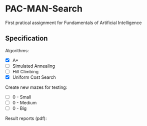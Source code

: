 # PAC-MAN-Search
First pratical assignment for Fundamentals of Artificial Intelligence

## Specification

Algorithms:
- [X] A*
- [ ] Simulated Annealing
- [ ] Hill Climbing
- [X] Uniform Cost Search

Create new mazes for testing:
- [ ] 0 - Small
- [ ] 0 - Medium
- [ ] 0 - Big

Result reports (pdf):
